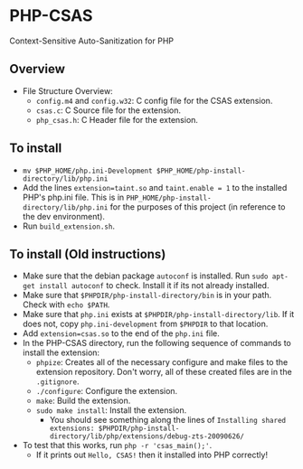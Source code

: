 # PHP-CSAS

Context-Sensitive Auto-Sanitization for PHP

## Overview
- File Structure Overview:
	- `config.m4` and `config.w32`: C config file for the CSAS extension.
	- `csas.c`: C Source file for the extension.
	- `php_csas.h`: C Header file for the extension.

## To install
- `mv $PHP_HOME/php.ini-Development $PHP_HOME/php-install-directory/lib/php.ini`
- Add the lines `extension=taint.so` and `taint.enable = 1` to the installed PHP's php.ini file. This is in `PHP_HOME/php-install-directory/lib/php.ini` for the purposes of this project (in reference to the dev environment).
- Run `build_extension.sh`.

## To install (Old instructions)
- Make sure that the debian package `autoconf` is installed. Run `sudo apt-get install autoconf` to check. Install it if its not already installed.
- Make sure that `$PHPDIR/php-install-directory/bin` is in your path. Check with `echo $PATH`.
- Make sure that `php.ini` exists at `$PHPDIR/php-install-directory/lib`. If it does not, copy `php.ini-development` from `$PHPDIR` to that location.
- Add `extension=csas.so` to the end of the `php.ini` file.
- In the PHP-CSAS directory, run the following sequence of commands to install the extension:
	- `phpize`: Creates all of the necessary configure and make files to the extension repository. Don't worry, all of these created files are in the `.gitignore`.
	- `./configure`: Configure the extension.
	- `make`: Build the extension.
	- `sudo make install`: Install the extension.
		- You should see something along the lines of `Installing shared extensions: $PHPDIR/php-install-directory/lib/php/extensions/debug-zts-20090626/`
- To test that this works, run `php -r 'csas_main();'`.
	- If it prints out `Hello, CSAS!` then it installed into PHP correctly!
